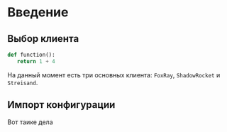# Введение

## Выбор клиента
```python
def function():
   return 1 + 4
```
На данный момент есть три основных клиента: `FoxRay`, `ShadowRocket` и `Streisand`.

## Импорт конфигурации

Вот таике дела
